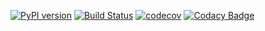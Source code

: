 
[![PyPI version](https://badge.fury.io/py/rapydo-controller.svg)](https://badge.fury.io/py/rapydo-controller) [![Build Status](https://travis-ci.org/rapydo/do.svg?branch=master)](https://travis-ci.org/rapydo/do) [![codecov](https://codecov.io/gh/rapydo/do/branch/0.7.3/graph/badge.svg)](https://codecov.io/gh/rapydo/do) [![Codacy Badge](https://api.codacy.com/project/badge/Grade/9e552a06046d479db90623d7af44044b)](https://app.codacy.com/app/rapydo/do?utm_source=github.com&utm_medium=referral&utm_content=rapydo/do&utm_campaign=Badge_Grade_Dashboard)
